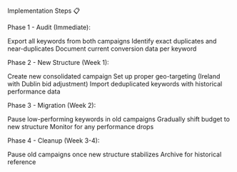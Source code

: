 Implementation Steps 📋

Phase 1 - Audit (Immediate):

Export all keywords from both campaigns
Identify exact duplicates and near-duplicates
Document current conversion data per keyword


Phase 2 - New Structure (Week 1):

Create new consolidated campaign
Set up proper geo-targeting (Ireland with Dublin bid adjustment)
Import deduplicated keywords with historical performance data


Phase 3 - Migration (Week 2):

Pause low-performing keywords in old campaigns
Gradually shift budget to new structure
Monitor for any performance drops


Phase 4 - Cleanup (Week 3-4):

Pause old campaigns once new structure stabilizes
Archive for historical reference



